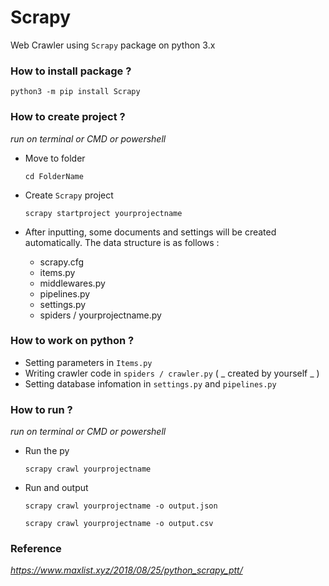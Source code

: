 # Scrapy
  Web Crawler using `Scrapy` package on python 3.x

### How to install package ?
  `python3 -m pip install Scrapy`

### How to create project ?
_run on terminal or CMD or powershell_
- Move to folder 

  `cd FolderName`
- Create `Scrapy` project

  `scrapy startproject yourprojectname`
- After inputting, some documents and settings will be created automatically. The data structure is as follows :

  * scrapy.cfg
  * items.py
  * middlewares.py
  * pipelines.py
  * settings.py
  * spiders / yourprojectname.py

### How to work on python ?
- Setting parameters in `Items.py`
- Writing crawler code in `spiders / crawler.py`   (  _ created by yourself _  )
- Setting database infomation in `settings.py` and `pipelines.py`

### How to run ?
_run on terminal or CMD or powershell_
- Run the py

  `scrapy crawl yourprojectname`
- Run and output

  `scrapy crawl yourprojectname -o output.json` 
  
  `scrapy crawl yourprojectname -o output.csv`
  
### Reference
_https://www.maxlist.xyz/2018/08/25/python_scrapy_ptt/_
